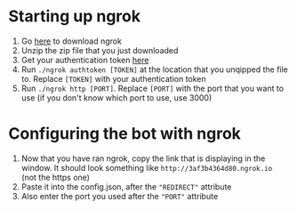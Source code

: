# Starting up ngrok
1. Go [here](https://ngrok.com/download) to download ngrok
2. Unzip the zip file that you just downloaded
3. Get your authentication token [here](https://dashboard.ngrok.com/get-started/your-authtoken)
4. Run `./ngrok authtoken [TOKEN]` at the location that you unqipped the file to. Replace `[TOKEN]` with your authentication token
5. Run `./ngrok http [PORT]`. Replace `[PORT]` with the port that you want to use (if you don't know which port to use, use 3000)

# Configuring the bot with ngrok
1. Now that you have ran ngrok, copy the link that is displaying in the window. It should look something like `http://3af3b4364d80.ngrok.io` (not the https one)
2. Paste it into the config.json, after the `"REDIRECT"` attribute
3. Also enter the port you used after the `"PORT"` attribute
